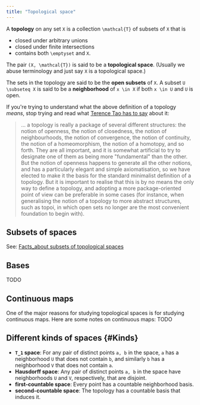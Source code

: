 ```yaml
---
title: "Topological space"
---
```


A **topology** on any set ``X`` is a collection ``\mathcal{T}`` of subsets of ``X`` that is

 - closed under arbitrary unions
 - closed under finite intersections
 - contains both ``\emptyset`` and ``X``.

The pair ``(X, \mathcal{T})`` is said to be a **topological space**. (Usually we abuse terminology and just say ``X`` is a topological space.)

The sets in the topology are said to be the **open subsets** of ``X``. A subset ``U \subseteq X`` is said to be a **neighborhood** of ``x \in X`` if both ``x \in U`` and ``U`` is open.

If you're trying to understand what the above definition of a topology *means*, stop trying and read what [Terence Tao has to say](http://mathoverflow.net/a/30231) about it:

 > ... a topology is really a package of several different structures: the notion of openness, the notion of closedness, the notion of neighbourhoods, the notion of convergence, the notion of continuity, the notion of a homeomorphism, the notion of a homotopy, and so forth. They are all important, and it is somewhat artificial to try to designate one of them as being more "fundamental" than the other. But the notion of openness happens to generate all the other notions, and has a particularly elegant and simple axiomatisation, so we have elected to make it the basis for the standard minimalist definition of a topology. But it is important to realise that this is by no means the only way to define a topology, and adopting a more package-oriented point of view can be preferable in some cases (for instance, when generalising the notion of a topology to more abstract structures, such as topoi, in which open sets no longer are the most convenient foundation to begin with).


## Subsets of spaces

See: [Facts_about subsets of topological spaces](top_subsets.html)

## Bases

TODO

## Continuous maps

One of the major reasons for studying topological spaces is for studying continuous maps. Here are some notes on continuous maps: TODO


## Different kinds of spaces {#Kinds}

 - **``T_1`` space**: For any pair of distinct points ``a, b`` in the space, ``a`` has a neighborhood ``U`` that does not contain ``b``, and similarly ``b`` has a neighborhood ``V`` that does not contain ``a``.
 - **Hausdorff space**: Any pair of distinct points ``a, b`` in the space have neighborhoods ``U`` and ``V``, respectively, that are disjoint.
 - **first-countable space**: Every point has a countable neighborhood basis.
 - **second-countable space**: The topology has a countable basis that induces it.
